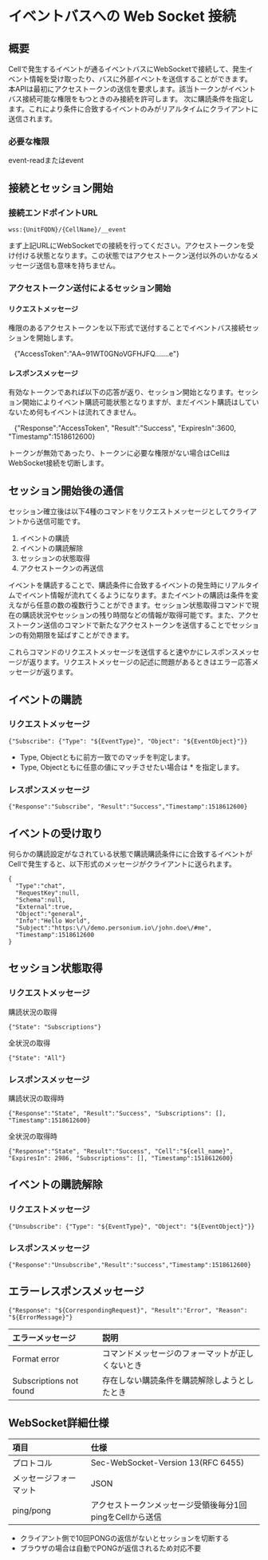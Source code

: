 # イベントバスへの Web Socket 接続

## 概要

Cellで発生するイベントが通るイベントバスにWebSocketで接続して、発生イベント情報を受け取ったり、バスに外部イベントを送信することができます。
本APIは最初にアクセストークンの送信を要求します。該当トークンがイベントバス接続可能な権限をもつときのみ接続を許可します。
次に購読条件を指定します。これにより条件に合致するイベントのみがリアルタイムにクライアントに送信されます。

### 必要な権限

 event-readまたはevent


## 接続とセッション開始

### 接続エンドポイントURL

    wss:{UnitFQDN}/{CellName}/__event

まず上記URLにWebSocketでの接続を行ってください。アクセストークンを受け付ける状態となります。この状態ではアクセストークン送付以外のいかなるメッセージ送信も意味を持ちません。

### アクセストークン送付によるセッション開始

#### リクエストメッセージ

権限のあるアクセストークンを以下形式で送付することでイベントバス接続セッションを開始します。  

    {"AccessToken":"AA~91WT0GNoVGFHJFQ.......e"}

#### レスポンスメッセージ

有効なトークンであれば以下の応答が返り、セッション開始となります。セッション開始によりイベント購読可能状態となりますが、まだイベント購読はしていないため何もイベントは流れてきません。

    {"Response":"AccessToken", "Result":"Success", "ExpiresIn":3600, "Timestamp":1518612600}

トークンが無効であったり、トークンに必要な権限がない場合はCellはWebSocket接続を切断します。


## セッション開始後の通信

セッション確立後は以下4種のコマンドをリクエストメッセージとしてクライアントから送信可能です。

1. イベントの購読
1. イベントの購読解除
1. セッションの状態取得
1. アクセストークンの再送信

イベントを購読することで、購読条件に合致するイベントの発生時にリアルタイムでイベント情報が流れてくるようになります。またイベントの購読は条件を変えながら任意の数の複数行うことができます。セッション状態取得コマンドで現在の購読状況やセッションの残り時間などの情報が取得可能です。また、アクセストークン送信のコマンドで新たなアクセストークンを送信することでセッションの有効期限を延ばすことができます。

これらコマンドのリクエストメッセージを送信すると速やかにレスポンスメッセージが返ります。リクエストメッセージの記述に問題があるときはエラー応答メッセージが返ります。

## イベントの購読

### リクエストメッセージ

    {"Subscribe": {"Type": "${EventType}", "Object": "${EventObject}"}}

* Type, Objectともに前方一致でのマッチを判定します。
* Type, Objectともに任意の値にマッチさせたい場合は * を指定します。


### レスポンスメッセージ

    {"Response":"Subscribe", "Result":"Success","Timestamp":1518612600}


## イベントの受け取り

何らかの購読設定がなされている状態で購読購読条件にに合致するイベントがCellで発生すると、以下形式のメッセージがクライアントに送られます。  

    {
      "Type":"chat", 
      "RequestKey":null,
      "Schema":null,
      "External":true,
      "Object":"general",
      "Info":"Hello World", 
      "Subject":"https:\/\/demo.personium.io\/john.doe\/#me",
      "Timestamp":1518612600
    }

## セッション状態取得

### リクエストメッセージ

購読状況の取得

    {"State": "Subscriptions"}

全状況の取得

    {"State": "All"}

### レスポンスメッセージ

購読状況の取得時

    {"Response":"State", "Result":"Success", "Subscriptions": [], "Timestamp":1518612600}

全状況の取得時

    {"Response":"State", "Result":"Success", "Cell":"${cell_name}", "ExpiresIn": 2986, "Subscriptions": [], "Timestamp":1518612600}

## イベントの購読解除

### リクエストメッセージ

    {"Unsubscribe": {"Type": "${EventType}", "Object": "${EventObject}"}}

### レスポンスメッセージ

    {"Response":"Unsubscribe","Result":"success","Timestamp":1518612600}

## エラーレスポンスメッセージ



    {"Response": "${CorrespondingRequest}", "Result":"Error", "Reason": "${ErrorMessage}"}


|エラーメッセージ|説明|
|:--|:--|
|Format error|コマンドメッセージのフォーマットが正しくないとき|
|Subscriptions not found|存在しない購読条件を購読解除しようとしたとき|


## WebSocket詳細仕様

|項目|仕様|
|:--|:--|
|プロトコル|Sec-WebSocket-Version 13(RFC 6455)|
|メッセージフォーマット|JSON|
|ping/pong|アクセストークンメッセージ受領後毎分1回pingをCellから送信|

* クライアント側で10回PONGの返信がないとセッションを切断する
* ブラウザの場合は自動でPONGが返信されるため対応不要
